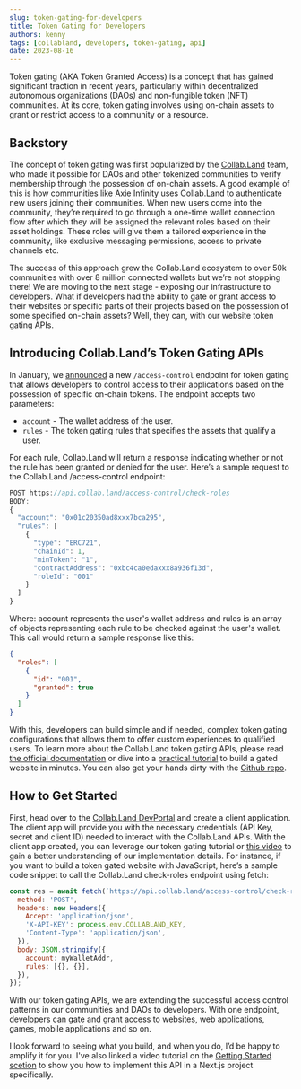 ```yaml
---
slug: token-gating-for-developers
title: Token Gating for Developers
authors: kenny
tags: [collabland, developers, token-gating, api]
date: 2023-08-16
---
```


Token gating (AKA Token Granted Access) is a concept that has gained significant traction in recent years, particularly within decentralized autonomous organizations (DAOs) and non-fungible token (NFT) communities. At its core, token gating involves using on-chain assets to grant or restrict access to a community or a resource.

## Backstory

The concept of token gating was first popularized by the [Collab.Land](https://collab.land) team, who made it possible for DAOs and other tokenized communities to verify membership through the possession of on-chain assets. A good example of this is how communities like Axie Infinity uses Collab.Land to authenticate new users joining their communities. When new users come into the community, they’re required to go through a one-time wallet connection flow after which they will be assigned the relevant roles based on their asset holdings. These roles will give them a tailored experience in the community, like exclusive messaging permissions, access to private channels etc.

The success of this approach grew the Collab.Land ecosystem to over 50k communities with over 8 million connected wallets but we’re not stopping there! We are moving to the next stage - exposing our infrastructure to developers. What if developers had the ability to gate or grant access to their websites or specific parts of their projects based on the possession of some specified on-chain assets? Well, they can, with our website token gating APIs.

## Introducing Collab.Land’s Token Gating APIs

In January, we [announced](https://medium.com/collab-land/announcing-collab-land-token-gating-for-websites-v-1-82f41c7a6ea9) a new `/access-control` endpoint for token gating that allows developers to control access to their applications based on the possession of specific on-chain tokens.
The endpoint accepts two parameters:

- `account` - The wallet address of the user.
- `rules` - The token gating rules that specifies the assets that qualify a user.

For each rule, Collab.Land will return a response indicating whether or not the rule has been granted or denied for the user. Here’s a sample request to the Collab.Land /access-control endpoint:

```js
POST https://api.collab.land/access-control/check-roles
BODY:
{
  "account": "0x01c20350ad8xxx7bca295",
  "rules": [
    {
      "type": "ERC721",
      "chainId": 1,
      "minToken": "1",
      "contractAddress": "0xbc4ca0edaxxx8a936f13d",
      "roleId": "001"
    }
  ]
}
```

Where: account represents the user's wallet address and rules is an array of objects representing each rule to be checked against the user's wallet.
This call would return a sample response like this:

```json
{
  "roles": [
    {
      "id": "001",
      "granted": true
    }
  ]
}
```

With this, developers can build simple and if needed, complex token gating configurations that allows them to offer custom experiences to qualified users.
To learn more about the Collab.Land token gating APIs, please read [the official documentation](https://dev.collab.land/docs/downstream-integrations/api/token-gating) or dive into a [practical tutorial](https://dev.collab.land/docs/tutorials/token-gating-tutorial) to build a gated website in minutes. You can also get your hands dirty with the [Github repo](https://github.com/abridged/collabland-tutorials/tree/master#token-gating-website).

## How to Get Started

First, head over to the [Collab.Land DevPortal](https://dev-portal.collab.land) and create a client application. The client app will provide you with the necessary credentials (API Key, secret and client ID) needed to interact with the Collab.Land APIs. With the client app created, you can leverage our token gating tutorial or [this video](https://youtu.be/EUVdGQuD_kw) to gain a better understanding of our implementation details.
For instance, if you want to build a token gated website with JavaScript, here’s a sample code snippet to call the Collab.Land check-roles endpoint using fetch:

```js
const res = await fetch(`https://api.collab.land/access-control/check-roles`, {
  method: 'POST',
  headers: new Headers({
    Accept: 'application/json',
    'X-API-KEY': process.env.COLLABLAND_KEY,
    'Content-Type': 'application/json',
  }),
  body: JSON.stringify({
    account: myWalletAddr,
    rules: [{}, {}],
  }),
});
```

With our token gating APIs, we are extending the successful access control patterns in our communities and DAOs to developers. With one endpoint, developers can gate and grant access to websites, web applications, games, mobile applications and so on.

I look forward to seeing what you build, and when you do, I’d be happy to amplify it for you. I've also linked a video tutorial on the [Getting Started scetion](#how-to-get-started) to show you how to implement this API in a Next.js project specifically.
